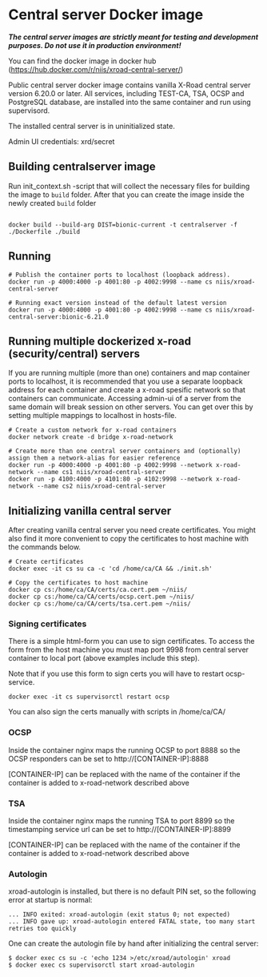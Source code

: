 # Central server Docker image

***The central server images are strictly meant for testing and development purposes. Do not use it in production environment!***

You can find the docker image in docker hub (https://hub.docker.com/r/niis/xroad-central-server/)

Public central server docker image contains vanilla X-Road central server version 6.20.0 or later.
All services, including TEST-CA, TSA, OCSP and PostgreSQL database, are installed into the same container and run using supervisord.

The installed central server is in uninitialized state.

Admin UI credentials: xrd/secret

## Building centralserver image
Run init_context.sh -script that will collect the necessary files for building the image to `build` folder. After that you can create the image inside the newly created `build` folder

```shell

docker build --build-arg DIST=bionic-current -t centralserver -f ./Dockerfile ./build
```

## Running
```
# Publish the container ports to localhost (loopback address).
docker run -p 4000:4000 -p 4001:80 -p 4002:9998 --name cs niis/xroad-central-server

# Running exact version instead of the default latest version
docker run -p 4000:4000 -p 4001:80 -p 4002:9998 --name cs niis/xroad-central-server:bionic-6.21.0
```

## Running multiple dockerized x-road (security/central) servers
If you are running multiple (more than one) containers and map container ports to localhost, it is recommended that you use a separate loopback address for each container and create a x-road spesific network so that containers can communicate.
Accessing admin-ui of a server from the same domain will break session on other servers. You can get over this by setting multiple mappings to localhost in hosts-file.

```
# Create a custom network for x-road containers
docker network create -d bridge x-road-network

# Create more than one central server containers and (optionally) assign them a network-alias for easier reference
docker run -p 4000:4000 -p 4001:80 -p 4002:9998 --network x-road-network --name cs1 niis/xroad-central-server
docker run -p 4100:4000 -p 4101:80 -p 4102:9998 --network x-road-network --name cs2 niis/xroad-central-server
```

## Initializing vanilla central server
After creating vanilla central server you need create certificates. You might also find it more convenient to copy the certificates to host machine with the commands below.

```
# Create certificates
docker exec -it cs su ca -c 'cd /home/ca/CA && ./init.sh'

# Copy the certificates to host machine
docker cp cs:/home/ca/CA/certs/ca.cert.pem ~/niis/
docker cp cs:/home/ca/CA/certs/ocsp.cert.pem ~/niis/
docker cp cs:/home/ca/CA/certs/tsa.cert.pem ~/niis/
```

### Signing certificates
There is a simple html-form you can use to sign certificates. To access the form from the host machine you must map port 9998 from central server container to local port (above examples include this step).

Note that if you use this form to sign certs you will have to restart ocsp-service.

```shell
docker exec -it cs supervisorctl restart ocsp
```

You can also sign the certs manually with scripts in /home/ca/CA/

### OCSP
Inside the container nginx maps the running OCSP to port 8888 so the OCSP responders can be set to http://[CONTAINER-IP]:8888

[CONTAINER-IP] can be replaced with the name of the container if the container is added to x-road-network described above

### TSA
Inside the container nginx maps the running TSA to port 8899 so the timestamping service url can be set to http://[CONTAINER-IP]:8899

[CONTAINER-IP] can be replaced with the name of the container if the container is added to x-road-network described above

### Autologin
xroad-autologin is installed, but there is no default PIN set, so the following error at startup is normal:
```
... INFO exited: xroad-autologin (exit status 0; not expected)
... INFO gave up: xroad-autologin entered FATAL state, too many start retries too quickly
```
One can create the autologin file by hand after initializing the central server:

```
$ docker exec cs su -c 'echo 1234 >/etc/xroad/autologin' xroad
$ docker exec cs supervisorctl start xroad-autologin
```
